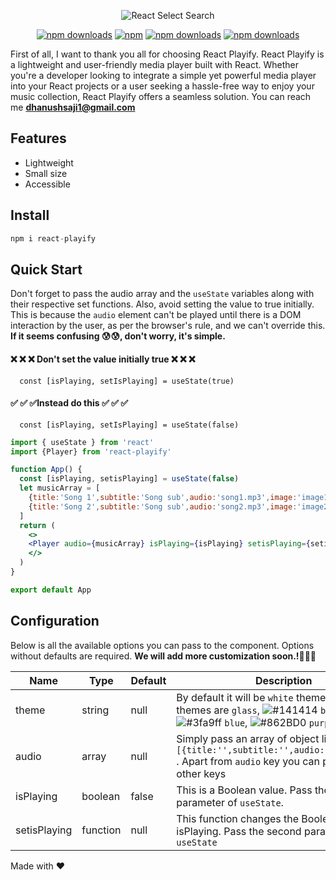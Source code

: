 <p align="center">
  <img src="https://i.imgur.com/hcdHQRB.jpg" alt="React Select Search" />
</p>
<div align="center">

[![npm downloads](https://img.shields.io/npm/dm/react-playify.svg?style=for-the-badge)](https://www.npmjs.com/package/react-playify)
[![npm](https://img.shields.io/npm/l/react-playify?style=for-the-badge)](https://github.com/Dhanush-Saji/react-playify/blob/master/LICENSE)
[![npm downloads](https://img.shields.io/bundlephobia/minzip/react-playify?style=for-the-badge)](https://www.npmjs.com/package/react-playify)
[![npm downloads](https://img.shields.io/github/contributors/Dhanush-Saji/react-playify?style=for-the-badge)](https://www.npmjs.com/package/react-playify)

</div>

First of all, I want to thank you all for choosing React Playify.
React Playify is a lightweight and user-friendly media player built with React. Whether you're a developer looking to integrate a simple yet powerful media player into your React projects or a user seeking a hassle-free way to enjoy your music collection, React Playify offers a seamless solution.
You can reach me **dhanushsaji1@gmail.com**

## Features
* Lightweight
* Small size
* Accessible

## Install

```javascript
npm i react-playify
```

## Quick Start

Don't forget to pass the audio array and the `useState` variables along with their respective set functions.
Also, avoid setting the value to true initially. This is because the `audio` element can't be played until there is a DOM interaction by the user, as per the browser's rule, and we can't override this.
**If it seems confusing 😰😰, don't worry, it's simple.**

#### ❌ ❌ ❌ Don't set the value initially true ❌ ❌ ❌
```http
  const [isPlaying, setIsPlaying] = useState(true)

```
#### ✅ ✅ ✅Instead do this ✅ ✅ ✅
```
  const [isPlaying, setIsPlaying] = useState(false)

```

```jsx harmony
import { useState } from 'react'
import {Player} from 'react-playify'

function App() {
  const [isPlaying, setisPlaying] = useState(false)
  let musicArray = [
    {title:'Song 1',subtitle:'Song sub',audio:'song1.mp3',image:'image1.jpg'},
    {title:'Song 2',subtitle:'Song sub',audio:'song2.mp3',image:'image2.jpg'},
  ]
  return (
    <>
    <Player audio={musicArray} isPlaying={isPlaying} setisPlaying={setisPlaying} />
    </>
  )
}

export default App
```

## Configuration

Below is all the available options you can pass to the component. Options without defaults are required. **We will add more customization soon.!🚀🚀🚀**

| Name | Type           | Default | Description                                                                                                                                                       |
| ---- |----------------| ------- |-------------------------------------------------------------------------------------------------------------------------------------------------------------------|
| theme | string       | null | By default it will be `white` theme. Other themes are `glass`, ![#141414](https://via.placeholder.com/10/141414?text=+) `black`, ![#3fa9ff](https://via.placeholder.com/10/3fa9ff?text=+) `blue`, ![#862BD0](https://via.placeholder.com/10/862BD0?text=+) `purple` |
| audio | array          | null | Simply pass an array of object like this `[{title:'',subtitle:'',audio:'',image:''}]` . Apart from `audio` key you can pass value for other keys |
| isPlaying | boolean        | false | This is a Boolean value. Pass the first parameter of `useState`.|
| setisPlaying | function        | null | This function changes the Boolean value of isPlaying. Pass the second parameter of `useState` |


Made with ❤
